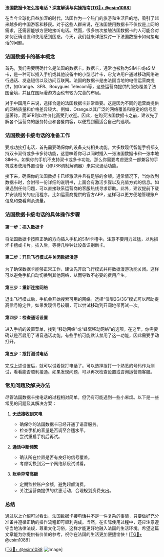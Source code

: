 **法国数据卡怎么接电话？深度解读与实操指南[[TG💪+ @esim1088](https://t.me/s/esim1088)]**

在当今全球化日益加深的时代，法国作为一个热门的旅游和生活目的地，吸引了越来越多的中国游客和移民。对于这些人群来说，在法国使用数据卡不仅仅是上网的需求，还需要能够方便地接听电话。然而，很多初次接触法国数据卡的人可能会对如何正确设置和使用感到困惑。今天，我们就来详细探讨一下法国数据卡如何接电话的问题。

### 法国数据卡的基本概念

首先，我们需要明确什么是法国的数据卡。数据卡，通常也被称为SIM卡或eSIM卡，是一种可以插入手机或其他设备中的小型芯片卡，它允许用户通过移动网络进行通话、发送短信以及访问互联网。法国的数据卡是由法国当地的电信运营商提供，如Orange、SFR、Bouygues Telecom等，这些运营商提供的服务覆盖了法国全境，并且在国际漫游方面也有较为完善的布局。

对于中国用户来说，选择合适的法国数据卡非常重要。这是因为不同的运营商提供的网络质量和价格差异较大。例如，Orange以其广泛的网络覆盖和稳定的信号质量著称，而SFR则以性价比高受到欢迎。因此，在购买法国数据卡之前，建议先了解各个运营商的服务特点和套餐内容，以便找到最适合自己的选项。

### 法国数据卡接电话的准备工作

要成功接打电话，首先需要确保你的设备支持相关功能。大多数现代智能手机都支持双卡双待或多卡多待功能，这意味着你可以同时插入一张法国数据卡和一张本地SIM卡。如果你的手机不支持双卡或多卡功能，那么你需要考虑更换一部兼容的手机或者使用外置设备（如USB调制解调器）来实现通话功能。

接下来，确保你的法国数据卡已经激活并且有足够的余额。通常情况下，当你收到数据卡时，会附带一份详细的说明书，上面会有激活步骤以及充值方式的信息。如果遇到任何问题，可以直接联系运营商的客服热线寻求帮助。此外，建议提前下载并安装相关的应用程序，比如运营商提供的官方APP，这样可以更方便地管理账户信息和查看剩余流量。

### 法国数据卡接电话的具体操作步骤

#### 第一步：插入数据卡
将法国数据卡按照正确的方向插入手机的SIM卡槽中。注意不要用力过猛，以免损坏卡槽或卡片。插入后，等待几秒钟让设备识别新卡。

#### 第二步：开启飞行模式并关闭数据漫游
为了确保数据卡能够正常工作，建议先开启飞行模式并将数据漫游功能关闭。这样可以避免手机自动切换到其他网络，从而导致不必要的费用产生。

#### 第三步：重新连接网络
退出飞行模式后，手机会开始搜索可用的网络。选择“仅限2G/3G”模式可以帮助提高信号稳定性。如果发现信号较弱，可以尝试移动到开阔地带再试一次。

#### 第四步：检查通话设置
进入手机的设置菜单，找到“移动网络”或“蜂窝移动网络”的选项。在这里，你需要确认是否启用了语音通话功能。有些手机可能默认禁用了这一功能，因此需要手动打开。

#### 第五步：拨打测试电话
完成上述设置后，就可以试着拨打电话了。可以选择拨打一个熟悉的号码作为测试，看看能否顺利接通。如果发现问题，可以再次检查设置或咨询运营商客服。

### 常见问题及解决办法

尽管法国数据卡接电话的过程相对简单，但仍有可能遇到一些小麻烦。以下是一些常见的问题及其解决方案：

1. **无法接收到来电**
   - 确保你的法国数据卡已经开通了语音服务。
   - 检查手机的音量是否调至合适水平。
   - 尝试重启手机后再试。

2. **通话中断频繁**
   - 确认所在位置是否有良好的信号覆盖。
   - 考虑切换到另一个网络频段试试看。

3. **账单异常高额**
   - 定期监控账户余额，避免超额消费。
   - 关注运营商提供的优惠活动，合理规划资费支出。

### 总结

通过以上介绍可以看出，法国数据卡接电话并不是一件复杂的事情，只要做好充分准备并遵循正确的操作流程即可顺利完成。当然，在实际使用过程中，还应注意遵守当地法律法规，尊重文化习俗，这样才能更好地融入法国的生活环境。希望这篇文章能为你提供有价值的参考，祝你在法国的生活更加便捷愉快！[[TG💪+ @esim1088](https://t.me/s/esim1088)]

[[TG💪+ @esim1088](https://t.me/s/esim1088) ![Image](https://i.postimg.cc/4NQfJmqS/Snipaste-2025-05-13-00-14-12.png)]